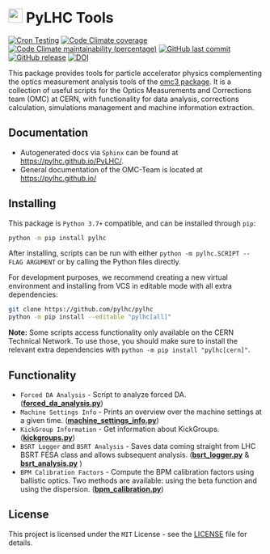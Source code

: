 # <img src="https://raw.githubusercontent.com/pylhc/pylhc.github.io/master/docs/assets/logos/OMC_logo.svg" height="28"> PyLHC Tools

[![Cron Testing](https://github.com/pylhc/PyLHC/workflows/Cron%20Testing/badge.svg)](https://github.com/pylhc/PyLHC/actions?query=workflow%3A%22Cron+Testing%22)
[![Code Climate coverage](https://img.shields.io/codeclimate/coverage/pylhc/PyLHC.svg?style=popout)](https://codeclimate.com/github/pylhc/PyLHC)
[![Code Climate maintainability (percentage)](https://img.shields.io/codeclimate/maintainability-percentage/pylhc/PyLHC.svg?style=popout)](https://codeclimate.com/github/pylhc/PyLHC)
[![GitHub last commit](https://img.shields.io/github/last-commit/pylhc/PyLHC.svg?style=popout)](https://github.com/pylhc/PyLHC/)
[![GitHub release](https://img.shields.io/github/release/pylhc/PyLHC.svg?style=popout)](https://github.com/pylhc/PyLHC/)
[![DOI](https://zenodo.org/badge/DOI/10.5281/zenodo.5643602.svg)](https://doi.org/10.5281/zenodo.5643602)

This package provides tools for particle accelerator physics complementing the optics measurement analysis tools of the [omc3 package](https://github.com/pylhc/omc3).
It is a collection of useful scripts for the Optics Measurements and Corrections team (OMC) at CERN, with functionality for data analysis, corrections calculation, simulations management and machine information extraction.

## Documentation

- Autogenerated docs via `Sphinx` can be found at <https://pylhc.github.io/PyLHC/>.
- General documentation of the OMC-Team is located at <https://pylhc.github.io/>

## Installing

This package is `Python 3.7+` compatible, and can be installed through `pip`:
```bash
python -m pip install pylhc
```

After installing, scripts can be run with either `python -m pylhc.SCRIPT --FLAG ARGUMENT` or by calling the Python files directly.

For development purposes, we recommend creating a new virtual environment and installing from VCS in editable mode with all extra dependencies:
```bash
git clone https://github.com/pylhc/pylhc
python -m pip install --editable "pylhc[all]"
```

**Note:** Some scripts access functionality only available on the CERN Technical Network.
To use those, you should make sure to install the relevant extra dependencies with `python -m pip install "pylhc[cern]"`.

## Functionality

- `Forced DA Analysis` - Script to analyze forced DA. ([**forced_da_analysis.py**](pylhc/forced_da_analysis.py))
- `Machine Settings Info` - Prints an overview over the machine settings at a given time. ([**machine_settings_info.py**](pylhc/machine_settings_info.py))
- `KickGroup Information` - Get information about KickGroups. ([**kickgroups.py**](pylhc/kickgroups.py))
- `BSRT Logger` and `BSRT Analysis` - Saves data coming straight from LHC BSRT FESA class and allows subsequent analysis. ([**bsrt_logger.py**](pylhc/bsrt_logger.py) & [**bsrt_analysis.py**](pylhc/bsrt_analysis.py) )
- `BPM Calibration Factors` - Compute the BPM calibration factors using ballistic optics. Two methods are available: using the beta function and using the dispersion. ([**bpm_calibration.py**](pylhc/bpm_calibration.py))

## License

This project is licensed under the `MIT` License - see the [LICENSE](LICENSE) file for details.
